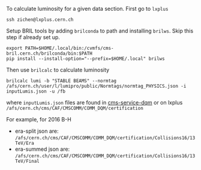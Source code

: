 
To calculate luminosity for a given data section. First go to `lxplus`
```
ssh zichen@lxplus.cern.ch
```

Setup BRIL tools by adding `brilconda` to path and installing `brilws`.
Skip this step if already set up.

```
export PATH=$HOME/.local/bin:/cvmfs/cms-bril.cern.ch/brilconda/bin:$PATH
pip install --install-option="--prefix=$HOME/.local" brilws
```

Then use `brilcalc` to calculate luminosity
```
brilcalc lumi -b "STABLE BEAMS" --normtag /afs/cern.ch/user/l/lumipro/public/Normtags/normtag_PHYSICS.json -i inputLumis.json -u /fb
```
where `inputLumis.json` files are found in [cms-service-dqm](https://cms-service-dqm.web.cern.ch/cms-service-dqm/CAF/certification/) or on lxplus `/afs/cern.ch/cms/CAF/CMSCOMM/COMM_DQM/certification`

For example, for 2016 B-H
* era-split json are: `/afs/cern.ch/cms/CAF/CMSCOMM/COMM_DQM/certification/Collisions16/13TeV/Era`
* era-summed json are:  `/afs/cern.ch/cms/CAF/CMSCOMM/COMM_DQM/certification/Collisions16/13TeV/Final`
